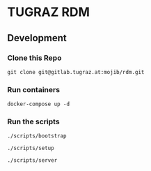 # TUGRAZ RDM

## Development

### Clone this Repo

```
git clone git@gitlab.tugraz.at:mojib/rdm.git
```

### Run containers

```
docker-compose up -d
```

### Run the scripts

```
./scripts/bootstrap

./scripts/setup

./scripts/server

```